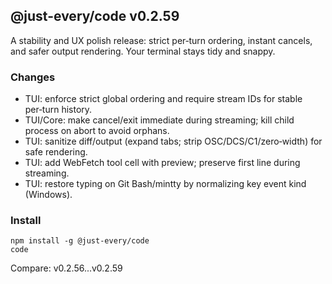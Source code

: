 ## @just-every/code v0.2.59

A stability and UX polish release: strict per‑turn ordering, instant cancels, and safer output rendering. Your terminal stays tidy and snappy.

### Changes
- TUI: enforce strict global ordering and require stream IDs for stable per‑turn history.
- TUI/Core: make cancel/exit immediate during streaming; kill child process on abort to avoid orphans.
- TUI: sanitize diff/output (expand tabs; strip OSC/DCS/C1/zero‑width) for safe rendering.
- TUI: add WebFetch tool cell with preview; preserve first line during streaming.
- TUI: restore typing on Git Bash/mintty by normalizing key event kind (Windows).

### Install
```
npm install -g @just-every/code
code
```

Compare: v0.2.56...v0.2.59

